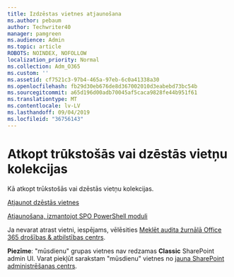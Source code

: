 ```yaml
---
title: Izdzēstas vietnes atjaunošana
ms.author: pebaum
author: Techwriter40
manager: pamgreen
ms.audience: Admin
ms.topic: article
ROBOTS: NOINDEX, NOFOLLOW
localization_priority: Normal
ms.collection: Adm_O365
ms.custom: ''
ms.assetid: cf7521c3-97b4-465a-97eb-6c0a41338a30
ms.openlocfilehash: fb29d30eb676de8d367002010d3eabebd73bc54b
ms.sourcegitcommit: a65d196d00adb70045af5caca9828fe44b951f61
ms.translationtype: MT
ms.contentlocale: lv-LV
ms.lasthandoff: 09/04/2019
ms.locfileid: "36756143"
---
```

# <a name="recover-missing-or-deleted-site-collections"></a>Atkopt trūkstošās vai dzēstās vietņu kolekcijas

Kā atkopt trūkstošās vai dzēstās vietņu kolekcijas.

[Atjaunot dzēstās vietnes](https://docs.microsoft.com/sharepoint/restore-deleted-site-collection)

[Atjaunošana, izmantojot SPO PowerShell moduli](https://support.office.com/article/Introduction-to-the-SharePoint-Online-Management-Shell-C16941C3-19B4-4710-8056-34C034493429)

Ja nevarat atrast vietni, iespējams, vēlēsities [Meklēt audita žurnālā Office 365 drošības &amp; atbilstības centrs](https://docs.microsoft.com/office365/securitycompliance/search-the-audit-log-in-security-and-compliance).

**Piezīme**: "mūsdienu" grupas vietnes nav redzamas **Classic** SharePoint admin UI. Varat piekļūt sarakstam "mūsdienu" vietnes no [jauna SharePoint administrēšanas centrs](https://docs.microsoft.com/sharepoint/get-started-new-admin-center).


